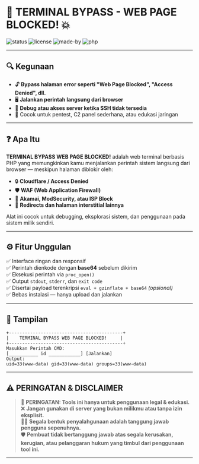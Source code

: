 # 🚧 TERMINAL BYPASS - WEB PAGE BLOCKED! 💥

![status](https://img.shields.io/badge/status-active-brightgreen)
![license](https://img.shields.io/badge/license-MIT-blue)
![made-by](https://img.shields.io/badge/made%20by-KingFakee-red)
![php](https://img.shields.io/badge/built%20with-PHP-orange)

---

## 🔍 Kegunaan

- 🔓 **Bypass halaman error seperti "Web Page Blocked", "Access Denied", dll.**
- 🖥️ **Jalankan perintah langsung dari browser**
- 🧪 **Debug atau akses server ketika SSH tidak tersedia**
- 🚀 Cocok untuk pentest, C2 panel sederhana, atau edukasi jaringan

---


## ❓ Apa Itu

**TERMINAL BYPASS WEB PAGE BLOCKED!** adalah web terminal berbasis PHP yang memungkinkan kamu menjalankan perintah sistem langsung dari browser — meskipun halaman diblokir oleh:

- 🔒 **Cloudflare / Access Denied**
- 🛡️ **WAF (Web Application Firewall)**
- 🚫 **Akamai, ModSecurity, atau ISP Block**
- 🔗 **Redirects dan halaman interstitial lainnya**

Alat ini cocok untuk debugging, eksplorasi sistem, dan penggunaan pada sistem milik sendiri.

---

## ⚙️ Fitur Unggulan

✅ Interface ringan dan responsif  
✅ Perintah dienkode dengan **base64** sebelum dikirim  
✅ Eksekusi perintah via `proc_open()`  
✅ Output `stdout`, `stderr`, dan `exit code`  
✅ Disertai payload terenkripsi `eval + gzinflate + base64` *(opsional)*  
✅ Bebas instalasi — hanya upload dan jalankan

---

## 📸 Tampilan

```text
+-------------------------------------------+
|    TERMINAL BYPASS WEB PAGE BLOCKED!     |
+-------------------------------------------+
Masukkan Perintah CMD:
[___________ id ____________] [Jalankan]
Output:
uid=33(www-data) gid=33(www-data) groups=33(www-data)

```
---

## ⚠️ PERINGATAN & DISCLAIMER

> 🚨 **PERINGATAN: Tools ini hanya untuk penggunaan legal & edukasi.**  
> ❌ **Jangan gunakan di server yang bukan milikmu atau tanpa izin eksplisit.**  
> 🧑‍⚖️ **Segala bentuk penyalahgunaan adalah tanggung jawab pengguna sepenuhnya.**  
> 🛡️ **Pembuat tidak bertanggung jawab atas segala kerusakan, kerugian, atau pelanggaran hukum yang timbul dari penggunaan tool ini.**

---


